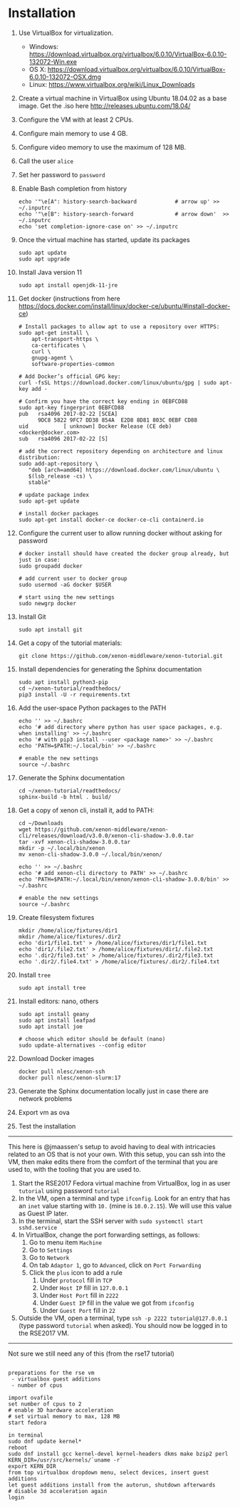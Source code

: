 # Installation


1. Use VirtualBox for virtualization. 
    - Windows: https://download.virtualbox.org/virtualbox/6.0.10/VirtualBox-6.0.10-132072-Win.exe
    - OS X: https://download.virtualbox.org/virtualbox/6.0.10/VirtualBox-6.0.10-132072-OSX.dmg
    - Linux: https://www.virtualbox.org/wiki/Linux_Downloads
1. Create a virtual machine in VirtualBox using Ubuntu 18.04.02 as a base image. Get the .iso here http://releases.ubuntu.com/18.04/
1. Configure the VM with at least 2 CPUs.
1. Configure main memory to use 4 GB.
1. Configure video memory to use the maximum of 128 MB.
1. Call the user ``alice``
1. Set her password to ``password``
1. Enable Bash completion from history

    ```
    echo '"\e[A": history-search-backward            # arrow up' >> ~/.inputrc
    echo '"\e[B": history-search-forward             # arrow down'  >> ~/.inputrc
    echo 'set completion-ignore-case on' >> ~/.inputrc
    ```

1. Once the virtual machine has started, update its packages

    ```
    sudo apt update
    sudo apt upgrade
    ```

1. Install Java version 11
    
    ```
    sudo apt install openjdk-11-jre
    ```

1. Get docker (instructions from here https://docs.docker.com/install/linux/docker-ce/ubuntu/#install-docker-ce)

    ```
    # Install packages to allow apt to use a repository over HTTPS:
    sudo apt-get install \
        apt-transport-https \
        ca-certificates \
        curl \
        gnupg-agent \
        software-properties-common

    # Add Docker’s official GPG key:
    curl -fsSL https://download.docker.com/linux/ubuntu/gpg | sudo apt-key add -

    # Confirm you have the correct key ending in 0EBFCD88
    sudo apt-key fingerprint 0EBFCD88
    pub   rsa4096 2017-02-22 [SCEA]
          9DC8 5822 9FC7 DD38 854A  E2D8 8D81 803C 0EBF CD88
    uid           [ unknown] Docker Release (CE deb) <docker@docker.com>
    sub   rsa4096 2017-02-22 [S]

    # add the correct repository depending on architecture and linux distribution:
    sudo add-apt-repository \
       "deb [arch=amd64] https://download.docker.com/linux/ubuntu \
       $(lsb_release -cs) \
       stable"

    # update package index
    sudo apt-get update

    # install docker packages
    sudo apt-get install docker-ce docker-ce-cli containerd.io
    ```

1. Configure the current user to allow running docker without asking for password

    ```
    # docker install should have created the docker group already, but just in case:
    sudo groupadd docker

    # add current user to docker group
    sudo usermod -aG docker $USER

    # start using the new settings
    sudo newgrp docker
    ```

1. Install Git
    
    ```
    sudo apt install git
    ```

1. Get a copy of the tutorial materials:

    ```
    git clone https://github.com/xenon-middleware/xenon-tutorial.git
    ```

1. Install dependencies for generating the Sphinx documentation

    ```
    sudo apt install python3-pip
    cd ~/xenon-tutorial/readthedocs/
    pip3 install -U -r requirements.txt
    ```

1. Add the user-space Python packages to the PATH

    ```
    echo '' >> ~/.bashrc
    echo '# add directory where python has user space packages, e.g. when installing' >> ~/.bashrc
    echo '# with pip3 install --user <package name>' >> ~/.bashrc
    echo 'PATH=$PATH:~/.local/bin' >> ~/.bashrc

    # enable the new settings
    source ~/.bashrc
    ```

1. Generate the Sphinx documentation

    ```
    cd ~/xenon-tutorial/readthedocs/
    sphinx-build -b html . build/
    ```

1. Get a copy of xenon cli, install it, add to PATH:

    ```
    cd ~/Downloads
    wget https://github.com/xenon-middleware/xenon-cli/releases/download/v3.0.0/xenon-cli-shadow-3.0.0.tar
    tar -xvf xenon-cli-shadow-3.0.0.tar
    mkdir -p ~/.local/bin/xenon
    mv xenon-cli-shadow-3.0.0 ~/.local/bin/xenon/

    echo '' >> ~/.bashrc
    echo '# add xenon-cli directory to PATH' >> ~/.bashrc
    echo 'PATH=$PATH:~/.local/bin/xenon/xenon-cli-shadow-3.0.0/bin' >> ~/.bashrc

    # enable the new settings
    source ~/.bashrc
    
    ```

1. Create filesystem fixtures

    ```
    mkdir /home/alice/fixtures/dir1
    mkdir /home/alice/fixtures/.dir2
    echo 'dir1/file1.txt' > /home/alice/fixtures/dir1/file1.txt
    echo 'dir1/.file2.txt' > /home/alice/fixtures/dir1/.file2.txt
    echo '.dir2/file3.txt' > /home/alice/fixtures/.dir2/file3.txt
    echo '.dir2/.file4.txt' > /home/alice/fixtures/.dir2/.file4.txt
    ```

1. Install ``tree``

    ```
    sudo apt install tree
    ```

1. Install editors: nano, others

    ```
    sudo apt install geany
    sudo apt install leafpad
    sudo apt install joe

    # choose which editor should be default (nano)
    sudo update-alternatives --config editor

    ```

1. Download Docker images
    
    ```
    docker pull nlesc/xenon-ssh
    docker pull nlesc/xenon-slurm:17
    ```
1. Generate the Sphinx documentation locally just in case there are network problems
1. Export vm as ova
1. Test the installation

----

This here is @jmaassen's setup to avoid having to deal with intricacies related to an OS that is not your own. With this setup, you can ssh into the VM, then make edits there from the comfort of the terminal that you are used to, with the tooling that you are used to.

1. Start the RSE2017 Fedora virtual machine from VirtualBox, log in as user ``tutorial`` using password ``tutorial``
1. In the VM, open a terminal and type ``ifconfig``. Look for an entry that has an ``inet`` value starting with ``10.`` (mine is ``10.0.2.15``). We will use this value as Guest IP later.
1. In the terminal, start the SSH server with ``sudo systemctl start sshd.service``
1. In VirtualBox, change the port forwarding settings, as follows:
    1. Go to menu item ``Machine``
    1. Go to ``Settings`` 
    1. Go to ``Network``
    1. On tab ``Adaptor 1``, go to ``Advanced``, click on ``Port Forwarding``
    1. Click the ``plus`` icon to add a rule
        1. Under ``protocol`` fill in ``TCP``
        1. Under ``Host IP`` fill in ``127.0.0.1`` 
        1. Under ``Host Port`` fill in ``2222`` 
        1. Under ``Guest IP`` fill in the value we got from ``ifconfig`` 
        1. Under ``Guest Port`` fill in ``22`` 
1. Outside the VM, open a terminal, type ``ssh -p 2222 tutorial@127.0.0.1`` (type password ``tutorial`` when asked). You should now be logged in to the RSE2017 VM.


----

Not sure we still need any of this (from the rse17 tutorial)

```

preparations for the rse vm
 - virtualbox guest additions
 - number of cpus

import ovafile
set number of cpus to 2
# enable 3D hardware acceleration
# set virtual memory to max, 128 MB
start fedora

in terminal
sudo dnf update kernel*
reboot
sudo dnf install gcc kernel-devel kernel-headers dkms make bzip2 perl
KERN_DIR=/usr/src/kernels/`uname -r`
export KERN_DIR
from top virtualbox dropdown menu, select devices, insert guest additions
let guest additions install from the autorun, shutdown afterwards
# disable 3d acceleration again
login

```


